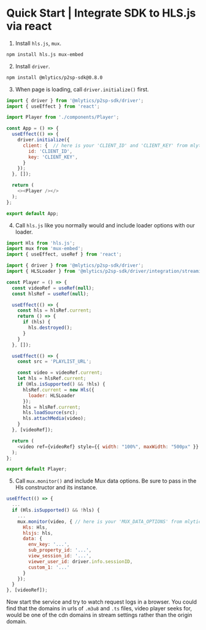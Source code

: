 # Quick Start | Integrate SDK to HLS.js via react

1. Install `hls.js`, `mux`.

  ```bash
  npm install hls.js mux-embed
  ```

2. Install `driver`.

  ```bash
  npm install @mlytics/p2sp-sdk@0.8.0
  ```

3. When page is loading, call `driver.initialize()` first.

  ```javascript
  import { driver } from '@mlytics/p2sp-sdk/driver';
  import { useEffect } from 'react';

  import Player from './components/Player';

  const App = () => {
    useEffect(() => {
      driver.initialize({
        client: {  // here is your 'CLIENT_ID' and 'CLIENT_KEY' from mlytics portal
          id: 'CLIENT_ID',
          key: 'CLIENT_KEY',
        }
      });
    }, []);

    return (
      <><Player /></>
    );
  };

  export default App;
  ```

4. Call `hls.js` like you normally would and include loader options with our loader.

  ```javascript
  import Hls from 'hls.js';
  import mux from 'mux-embed';
  import { useEffect, useRef } from 'react';

  import { driver } from '@mlytics/p2sp-sdk/driver';
  import { HLSLoader } from '@mlytics/p2sp-sdk/driver/integration/streaming/hls';

  const Player = () => {
    const videoRef = useRef(null);
    const hlsRef = useRef(null);

    useEffect(() => {
      const hls = hlsRef.current;
      return () => {
        if (hls) {
          hls.destroyed();
        }
      }
    }, []);

    useEffect(() => {
      const src = 'PLAYLIST_URL';

      const video = videoRef.current;
      let hls = hlsRef.current;
      if (Hls.isSupported() && !hls) {
        hlsRef.current = new Hls({
          loader: HLSLoader
        });
        hls = hlsRef.current;
        hls.loadSource(src);
        hls.attachMedia(video);
      }
    }, [videoRef]);

    return (
      <video ref={videoRef} style={{ width: "100%", maxWidth: "500px" }} />
    );
  };

  export default Player;
  ```

5. Call `mux.monitor()` and include Mux data options. Be sure to pass in the Hls constructor and its instance.

  ```javascript
  useEffect(() => {
    ...
    if (Hls.isSupported() && !hls) {
      ...
      mux.monitor(video, { // here is your 'MUX_DATA_OPTIONS' from mlytics portal
        Hls: Hls,
        hlsjs: hls,
        data: {
          env_key: '...',
          sub_property_id: '...',
          view_session_id: '...',
          viewer_user_id: driver.info.sessionID,
          custom_1: '...'
        }
      });
    }
  }, [videoRef]);
  ```

Now start the service and try to watch request logs in a browser. You could find that the domains in urls of `.m3u8` and `.ts` files, video player seeks for,  would be one of the cdn domains in stream settings rather than the origin domain.
